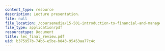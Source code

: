 ```yaml
---
content_type: resource
description: Lecture presentation.
file: null
file_location: /coursemedia/15-501-introduction-to-financial-and-managerial-accounting-spring-2004/b375957b74b6e5beb84395453aa77c4c_lec_final_review.pdf
file_type: application/pdf
resourcetype: Document
title: lec_final_review.pdf
uid: b375957b-74b6-e5be-b843-95453aa77c4c
---
```

